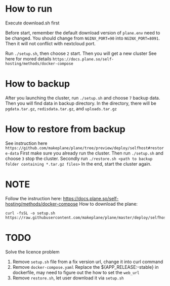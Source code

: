 # How to run
Execute download.sh first

Before start, remember the default download version of `plane.env` need to be changed. You should change from `NGINX_PORT=90` into `NGINX_PORT=8091`. Then it will not conflict with nextcloud port.
 
Run `./setup.sh`, then choose `2` start. Then you will get a new cluster
See here for mored details `https://docs.plane.so/self-hosting/methods/docker-compose`

# How to backup
After you launching the cluster, run `./setup.sh` and choose `7` backup data. Then you will find data in backup directory. In the directory, there will be `pgdata.tar.gz`, `redisdata.tar.gz`, and `uploads.tar.gz`

# How to restore from backup
See instruction here `https://github.com/makeplane/plane/tree/preview/deploy/selfhost#restore-data`
First make sure you already run the cluster. Then run `./setup.sh` and choose `3` stop the cluster. 
Secondly run `./restore.sh <path to backup folder containing *.tar.gz files>`
In the end, start the cluster again.

# NOTE
Follow the instruction here: https://docs.plane.so/self-hosting/methods/docker-compose
How to download the plane:
```
curl -fsSL -o setup.sh https://raw.githubusercontent.com/makeplane/plane/master/deploy/selfhost/install.sh
```

# TODO
Solve the licence problem
1. Remove `setup.sh` file from a fix version url, change it into curl command
2. Remove `docker-compose.yaml` Replace the ${APP_RELEASE:-stable} in dockerfile, may need to figure out the how to set the `web_url`
3. Remove `restore.sh`, let user download it via `setup.sh`